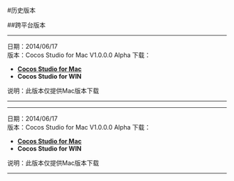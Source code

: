 #历史版本

##跨平台版本

----------
日期：2014/06/17   
版本：Cocos Studio for Mac V1.0.0.0 Alpha
下载：	

- [**Cocos Studio for Mac**](http://www.cocos2d-x.org/filedown/CocosStudio_v1.0.0.0_Beta1.dmg)      
- **Cocos Studio for WIN**  

说明：此版本仅提供Mac版本下载

----------

----------
日期：2014/06/17   
版本：Cocos Studio for Mac V1.0.0.0 Alpha
下载：	

- [**Cocos Studio for Mac**](http://www.cocos2d-x.org/filedown/CocoStudio_v1.0.0.0_Alpha1.dmg)      
- **Cocos Studio for WIN**  

说明：此版本仅提供Mac版本下载

----------